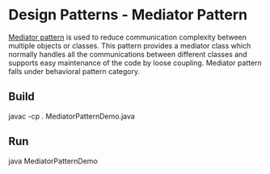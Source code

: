 # Design Patterns - Mediator Pattern

[Mediator pattern](http://www.tutorialspoint.com/design_pattern/mediator_pattern.htm) is used to reduce communication complexity between multiple objects or classes. This pattern provides a mediator class which normally handles all the communications between different classes and supports easy maintenance of the code by loose coupling. Mediator pattern falls under behavioral pattern category.

## Build

javac -cp . MediatorPatternDemo.java

## Run

java MediatorPatternDemo